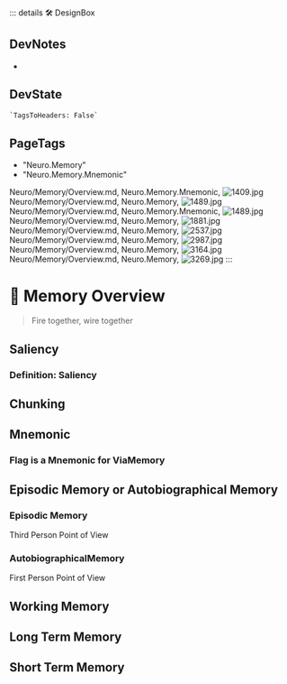 ::: details 🛠 <dev>DesignBox</dev>

## DevNotes

-

## DevState

```py
`TagsToHeaders: False`
```

<h2>PageTags</h2>

- "Neuro.Memory"
- "Neuro.Memory.Mnemonic"

Neuro/Memory/Overview.md, <dev>Neuro.Memory.Mnemonic</dev>, ![1409.jpg](/PaperPhoto/1409.jpg)
Neuro/Memory/Overview.md, <dev>Neuro.Memory</dev>, ![1489.jpg](/PaperPhoto/1489.jpg)
Neuro/Memory/Overview.md, <dev>Neuro.Memory.Mnemonic</dev>, ![1489.jpg](/PaperPhoto/1489.jpg)
Neuro/Memory/Overview.md, <dev>Neuro.Memory</dev>, ![1881.jpg](/PaperPhoto/1881.jpg)
Neuro/Memory/Overview.md, <dev>Neuro.Memory</dev>, ![2537.jpg](/PaperPhoto/2537.jpg)
Neuro/Memory/Overview.md, <dev>Neuro.Memory</dev>, ![2987.jpg](/PaperPhoto/2987.jpg)
Neuro/Memory/Overview.md, <dev>Neuro.Memory</dev>, ![3164.jpg](/PaperPhoto/3164.jpg)
Neuro/Memory/Overview.md, <dev>Neuro.Memory</dev>, ![3269.jpg](/PaperPhoto/3269.jpg)
:::

# 💜 <neuro>Memory Overview</neuro>

> Fire together, wire together



## Saliency

### Definition: Saliency


## Chunking

## Mnemonic

### Flag is a Mnemonic for ViaMemory

## Episodic Memory or Autobiographical Memory

### Episodic Memory

Third Person Point of View


### AutobiographicalMemory

First Person Point of View


## Working Memory

## Long Term Memory

## Short Term Memory